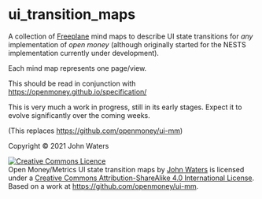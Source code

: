 # ui_transition_maps

A collection of [Freeplane](https://www.freeplane.org) mind maps to describe UI state transitions for *any* implementation of *open money* (although originally started for the NESTS implementation currently under development).

Each mind map represents one page/view.

This should be read in conjunction with https://openmoney.github.io/specification/

This is very much a work in progress, still in its early stages. Expect it to evolve significantly over the coming weeks.

(This replaces https://github.com/openmoney/ui-mm)



Copyright &copy; 2021 John Waters

<a rel="license" href="http://creativecommons.org/licenses/by-sa/4.0/"><img alt="Creative Commons Licence" style="border-width:0" src="https://i.creativecommons.org/l/by-sa/4.0/80x15.png" /></a><br /><span xmlns:dct="http://purl.org/dc/terms/" property="dct:title">Open Money/Metrics UI state transition maps</span> by <a xmlns:cc="http://creativecommons.org/ns#" href="https://github.com/jethro-swan" property="cc:attributionName" rel="cc:attributionURL">John Waters</a> is licensed under a <a rel="license" href="http://creativecommons.org/licenses/by-sa/4.0/">Creative Commons Attribution-ShareAlike 4.0 International License</a>.<br />Based on a work at <a xmlns:dct="http://purl.org/dc/terms/" href="https://github.com/openmoney/ui-mm" rel="dct:source">https://github.com/openmoney/ui-mm</a>.
